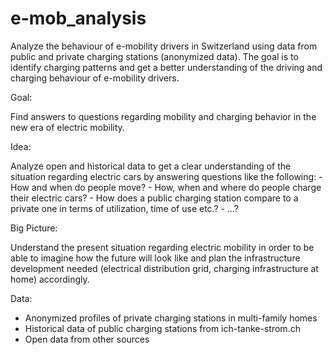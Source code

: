 # e-mob_analysis
Analyze the behaviour of e-mobility drivers in Switzerland using data from public and private charging stations (anonymized data). The goal is to identify charging patterns and get a better understanding of the driving and charging behaviour of e-mobility drivers.

Goal:

Find answers to questions regarding mobility and charging behavior in the new era of electric mobility.

Idea:

Analyze open and historical data to get a clear understanding of the situation regarding electric cars by answering questions like the following: - How and when do people move? - How, when and where do people charge their electric cars? - How does a public charging station compare to a private one in terms of utilization, time of use etc.? - …?

Big Picture:

Understand the present situation regarding electric mobility in order to be able to imagine how the future will look like and plan the infrastructure development needed (electrical distribution grid, charging infrastructure at home) accordingly.

Data:
- Anonymized profiles of private charging stations in multi-family homes
- Historical data of public charging stations from ich-tanke-strom.ch
- Open data from other sources

